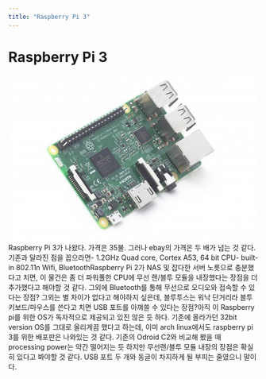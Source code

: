 ```yaml
---
title: "Raspberry Pi 3"
---
```

# Raspberry Pi 3




![image](/assets/images/8f47b40d53665f4b2d248645e89329b0.jpg)
Raspberry Pi 3가 나왔다. 가격은 35불. 그러나 ebay의 가격은 두 배가 넘는 것 같다. 기존과 달라진 점을 꼽으라면- 1.2GHz Quad core, Cortex A53, 64 bit CPU- built-in 802.11n Wifi, BluetoothRaspberry Pi 2가 NAS 및 잡다한 서버 노릇으로 충분했다고 치면, 이 물건은 좀 더 파워풀한 CPU에 무선 랜/블투 모듈을 내장했다는 장점을 더 추가했다고 해야할 것 같다. 그외에 Bluetooth를 통해 무선으로 오디오와 접속할 수 있다는 장점? 그외는 별 차이가 없다고 해야하지 싶은데, 블루투스는 워낙 단거리라 블투 키보드/마우스를 쓴다고 치면 USB 포트를 아껴쓸 수 있다는 장점?아직 이 Raspberry pi를 위한 OS가 독자적으로 제공되고 있진 않은 듯 하다. 기존에 올라가던 32bit version OS를 그대로 올리게끔 했다고 하는데, 이미 arch linux에서도 raspberry pi 3를 위한 배포판은 나와있는 것 같다. 기존의 Odroid C2와 비교해 봤을 때 processing power는 약간 떨어지는 듯 하지만 무선랜/블투 모듈 내장의 장점은 확실히 있다고 봐야할 것 같다. USB 포트 두 개와 동글이 차지하게 될 부피는 줄였으니 말이다. 

